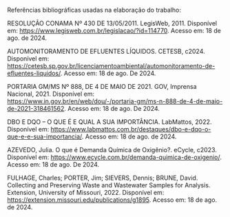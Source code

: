 Referências bibliográficas usadas na elaboração do trabalho:



RESOLUÇÃO CONAMA Nº 430 DE 13/05/2011. LegisWeb, 2011. Disponível em: https://www.legisweb.com.br/legislacao/?id=114770. Acesso em: 18 de ago. de 2024.

AUTOMONITORAMENTO DE EFLUENTES LÍQUIDOS. CETESB, c2024. Disponível em: https://cetesb.sp.gov.br/licenciamentoambiental/automonitoramento-de-efluentes-liquidos/. Acesso em: 18 de ago. De 2024.

PORTARIA GM/MS Nº 888, DE 4 DE MAIO DE 2021. GOV, Imprensa Nacional, 2021. Disponível em: https://www.in.gov.br/en/web/dou/-/portaria-gm/ms-n-888-de-4-de-maio-de-2021-318461562. Acesso em: 18 de ago. De 2024.

DBO E DQO – O QUE É E QUAL A SUA IMPORTÂNCIA. LabMattos, 2022. Disponível em: https://www.labmattos.com.br/destaques/dbo-e-dqo-o-que-e-e-sua-importancia/. Acesso em: 18 de ago. de 2024.

AZEVEDO, Julia. O que é Demanda Química de Oxigênio?. eCycle, c2023. Disponível em: https://www.ecycle.com.br/demanda-quimica-de-oxigenio/. Acesso em: 18 de ago. De 2024.

FULHAGE, Charles; PORTER, Jim; SIEVERS, Dennis; BRUNE, David. Collecting and Preserving Waste and Wastewater Samples for Analysis. Extension, University of Missouri, 2022. Disponível em: https://extension.missouri.edu/publications/g1895. Acesso em: 18 de ago. de 2024.
